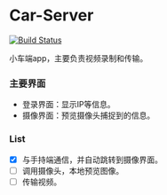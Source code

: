 # Car-Server

[![Build Status](https://travis-ci.org/Shenggan/Car-Server.svg?branch=master)](https://travis-ci.org/Shenggan/Car-Server)

小车端app，主要负责视频录制和传输。

### 主要界面

* 登录界面：显示IP等信息。
* 摄像界面：预览摄像头捕捉到的信息。

### List

- [x] 与手持端通信，并自动跳转到摄像界面。
- [ ] 调用摄像头，本地预览图像。
- [ ] 传输视频。